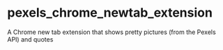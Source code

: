 # pexels_chrome_newtab_extension
A Chrome new tab extension that shows pretty pictures (from the Pexels API) and quotes
